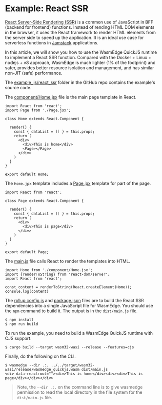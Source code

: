 # Example: React SSR

[React Server-Side Rendering (SSR)](https://medium.com/jspoint/a-beginners-guide-to-react-server-side-rendering-ssr-bf3853841d55)
is a common use of JavaScript in BFF (backend for frontend) functions. 
Instead of rending HTML DOM elements in the browser, 
it uses the React framework
to render HTML elements from the server side to 
speed up the application. It is an ideal use case for serverless functions
in [Jamstack](https://jamstack.org/) applications.

In this article, we will show you how to use the WasmEdge QuickJS runtime
to implement a React SSR function. Compared with the Docker + Linux + nodejs + v8 approach, WasmEdge is much lighter (1% of the footprint) and safer,
provides better resource isolation and management,
and has similar non-JIT (safe) performance.

The [example_js/react_ssr](https://github.com/second-state/wasmedge-quickjs/tree/main/example_js/react_ssr) folder in the GitHub repo contains the example's source code.

The [component/Home.jsx](https://github.com/second-state/wasmedge-quickjs/blob/main/example_js/react_ssr/component/Home.jsx)
file is the main page template in React.

```
import React from 'react';
import Page from './Page.jsx';
 
class Home extends React.Component {

  render() {
    const { dataList = [] } = this.props;
    return (
      <div>
        <div>This is home</div>
        <Page></Page>
      </div>
    )
  }
}

export default Home;
```

The `Home.jpx` template includes a [Page.jpx](https://github.com/second-state/wasmedge-quickjs/blob/main/example_js/react_ssr/component/Page.jsx)
template for part of the page.

```
import React from 'react';

class Page extends React.Component {

  render() {
    const { dataList = [] } = this.props;
    return (
      <div>
        <div>This is page</div>
      </div>
    )
  }
}

export default Page;
```

The [main.js](https://github.com/second-state/wasmedge-quickjs/blob/main/example_js/react_ssr/main.js)
file calls React to render the templates into HTML.

```
import Home from './component/Home.jsx';
import {renderToString} from 'react-dom/server';
import React from 'react';

const content = renderToString(React.createElement(Home));
console.log(content)
```

The [rollup.config.js](https://github.com/second-state/wasmedge-quickjs/blob/main/example_js/react_ssr/rollup.config.js)
and [package.json](https://github.com/second-state/wasmedge-quickjs/blob/main/example_js/react_ssr/package.json)
files are to build the React SSR dependencies into a single JavaScript file
for WasmEdge. You should use the `npm` command to build it.
The output is in the `dist/main.js` file.

```
$ npm install
$ npm run build
```

To run the example, you need to build a WasmEdge QuickJS runtime with CJS support.

```
$ cargo build --target wasm32-wasi --release --features=cjs
```

Finally, do the following on the CLI. 

```
$ wasmedge --dir .:. ../../target/wasm32-wasi/release/wasmedge_quickjs.wasm dist/main.js
<div data-reactroot=""><div>This is home</div><div><div>This is page</div></div></div>
```

>  Note, the `--dir .:.` on the command line is to give wasmedge permission to read the local directory in the file system for the `dist/main.js` file.


